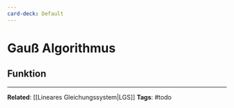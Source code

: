 ```yaml
---
card-deck: Default
---
```


# Gauß Algorithmus

## Funktion

---

**Related**: [[Lineares Gleichungssystem|LGS]]
**Tags**: #todo
